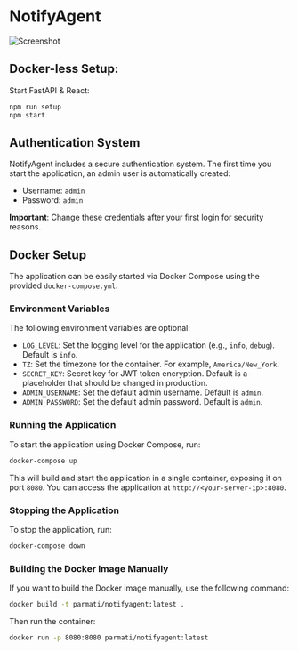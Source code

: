 # NotifyAgent

![Screenshot](https://i.imgur.com/IfyWMDQ.png)

## Docker-less Setup:

Start FastAPI & React:  
```bash
npm run setup
npm start
```

## Authentication System

NotifyAgent includes a secure authentication system. The first time you start the application, an admin user is automatically created:

- Username: `admin`
- Password: `admin`

**Important**: Change these credentials after your first login for security reasons.

## Docker Setup

The application can be easily started via Docker Compose using the provided `docker-compose.yml`. 

### Environment Variables

The following environment variables are optional:

- `LOG_LEVEL`: Set the logging level for the application (e.g., `info`, `debug`). Default is `info`.
- `TZ`: Set the timezone for the container. For example, `America/New_York`.
- `SECRET_KEY`: Secret key for JWT token encryption. Default is a placeholder that should be changed in production.
- `ADMIN_USERNAME`: Set the default admin username. Default is `admin`.
- `ADMIN_PASSWORD`: Set the default admin password. Default is `admin`.

### Running the Application

To start the application using Docker Compose, run:

```bash
docker-compose up
```

This will build and start the application in a single container, exposing it on port `8080`. You can access the application at `http://<your-server-ip>:8080`.

### Stopping the Application

To stop the application, run:

```bash
docker-compose down
```

### Building the Docker Image Manually

If you want to build the Docker image manually, use the following command:

```bash
docker build -t parmati/notifyagent:latest .
```

Then run the container:

```bash
docker run -p 8080:8080 parmati/notifyagent:latest
```